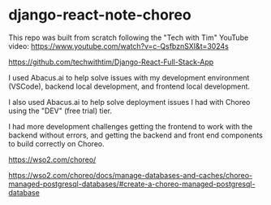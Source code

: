 # django-react-note-choreo

This repo was built from scratch following the "Tech with Tim" YouTube video:
https://www.youtube.com/watch?v=c-QsfbznSXI&t=3024s

https://github.com/techwithtim/Django-React-Full-Stack-App

I used Abacus.ai to help solve issues with my development environment (VSCode), backend local development, and frontend local development.

I also used Abacus.ai to help solve deployment issues I had with Choreo using the "DEV" (free trial) tier.

I had more development challenges getting the frontend to work with the backend without errors, and getting the backend and front end components to build correctly on Choreo.

https://wso2.com/choreo/

https://wso2.com/choreo/docs/manage-databases-and-caches/choreo-managed-postgresql-databases/#create-a-choreo-managed-postgresql-database

